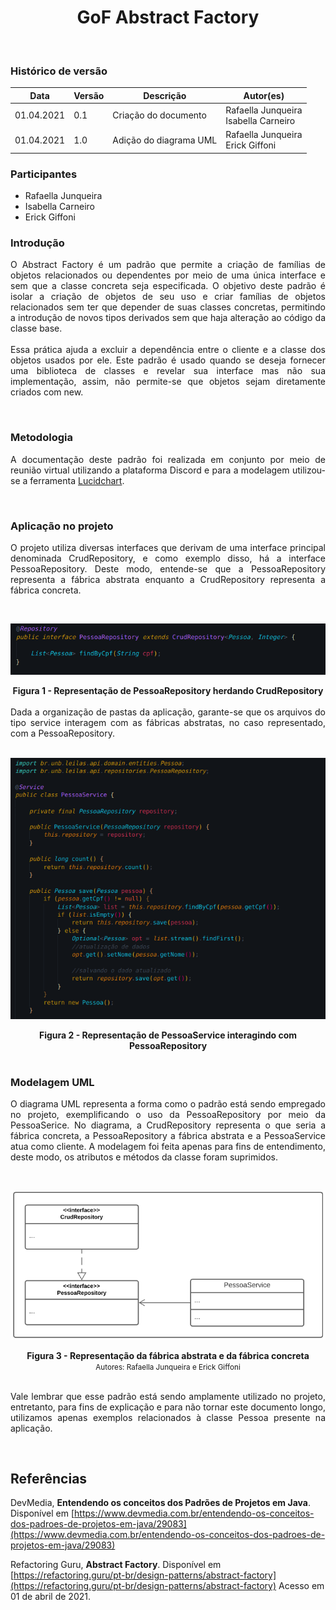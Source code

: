 # <center> GoF Abstract Factory
<br>
    
### Histórico de versão<br>

|Data | Versão | Descrição | Autor(es)|
| -- | -- | -- | -- |
| 01.04.2021 | 0.1 | Criação do documento | Rafaella Junqueira<br>Isabella Carneiro |
| 01.04.2021 | 1.0 | Adição do diagrama UML | Rafaella Junqueira<br>Erick Giffoni |

### Participantes

* Rafaella Junqueira
* Isabella Carneiro
* Erick Giffoni

### Introdução
<div align="justify">

O Abstract Factory é um padrão que permite a criação de famílias de objetos relacionados ou dependentes por meio de uma única interface e sem que a classe concreta seja especificada. O objetivo deste padrão é isolar a criação de objetos de seu uso e criar famílias de objetos relacionados sem ter que depender de suas classes concretas,  permitindo a introdução de novos tipos derivados sem que haja alteração ao código da classe base.
<br><br>
Essa prática ajuda a excluir a dependência entre o cliente e a classe dos objetos usados por ele. Este padrão é usado quando se deseja fornecer uma biblioteca de classes e revelar sua interface mas não sua implementação, assim, não permite-se que objetos sejam diretamente criados com new.
</div><br>

### Metodologia
<div align="justify">

A documentação deste padrão foi realizada em conjunto por meio de reunião virtual utilizando a plataforma Discord e para a modelagem utilizou-se a ferramenta <a href = "https://www.lucidchart.com">Lucidchart</a>.

</div><br>

### Aplicação no projeto
<div align="justify">

O projeto utiliza diversas interfaces que derivam de uma interface principal denominada CrudRepository, e como exemplo disso, há a interface PessoaRepository. Deste modo, entende-se que a PessoaRepository representa a fábrica abstrata enquanto a CrudRepository representa a fábrica concreta.
</div><br>

[<div align="center"><img src="../../img/padroes/pessoa-repository.png"></div>](../../img/padroes/pessoa-repository.png)
<figcaption align='center'>
    <b>Figura 1 - Representação de PessoaRepository herdando CrudRepository</b>
</figcaption>
<br>

<div align="justify">
Dada a organização de pastas da aplicação, garante-se que os arquivos do tipo service interagem com as fábricas abstratas, no caso representado, com a PessoaRepository.
</div><br>

[<div align="center"><img src="../../img/padroes/pessoa-service.png"></div>](../../img/padroes/pessoa-service.png)
<figcaption align='center'>
    <b>Figura 2 - Representação de PessoaService interagindo com PessoaRepository</b>
</figcaption>
<br>

### Modelagem UML

<div align="justify">

O diagrama UML representa a forma como o padrão está sendo empregado no projeto, exemplificando o uso da PessoaRepository por meio da PessoaSerice. No diagrama, a CrudRepository representa o que seria a fábrica concreta, a PessoaRepository a fábrica abstrata e a PessoaService atua como cliente. A modelagem foi feita apenas para fins de entendimento, deste modo, os atributos e métodos da classe foram suprimidos.

</div><br>

[<div align="center"><img src="../../img/padroes/uml-gof-abstract.png"></div>](../../img/padroes/uml-gof-abstract.png)
<figcaption align='center'>
    <b>Figura 3 - Representação da fábrica abstrata e da fábrica concreta</b>
    <br>
    <small>Autores: Rafaella Junqueira e Erick Giffoni</small>
</figcaption>
<br>
<div align="justify">

Vale lembrar que esse padrão está sendo amplamente utilizado no projeto, entretanto, para fins de explicação e para não tornar este documento longo, utilizamos apenas exemplos relacionados à classe Pessoa presente na aplicação.
</div><br>

## Referências

DevMedia, **Entendendo os conceitos dos Padrões de Projetos em Java**. Disponível em [https://www.devmedia.com.br/entendendo-os-conceitos-dos-padroes-de-projetos-em-java/29083](https://www.devmedia.com.br/entendendo-os-conceitos-dos-padroes-de-projetos-em-java/29083)

Refactoring Guru, **Abstract Factory**. Disponível em [https://refactoring.guru/pt-br/design-patterns/abstract-factory](https://refactoring.guru/pt-br/design-patterns/abstract-factory) Acesso em 01 de abril de 2021.